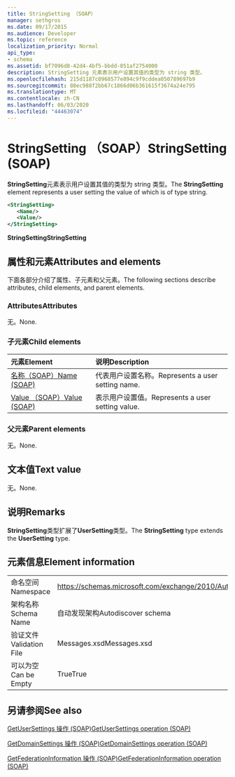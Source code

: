 ```yaml
---
title: StringSetting （SOAP）
manager: sethgros
ms.date: 09/17/2015
ms.audience: Developer
ms.topic: reference
localization_priority: Normal
api_type:
- schema
ms.assetid: bf7096d8-42d4-4bf5-bbdd-851af2754000
description: StringSetting 元素表示用户设置其值的类型为 string 类型。
ms.openlocfilehash: 215d1187c0968577e894c9f9cddea050789697b9
ms.sourcegitcommit: 88ec988f2bb67c1866d06b361615f3674a24e795
ms.translationtype: MT
ms.contentlocale: zh-CN
ms.lasthandoff: 06/03/2020
ms.locfileid: "44463074"
---
```

# <a name="stringsetting-soap"></a><span data-ttu-id="95970-103">StringSetting （SOAP）</span><span class="sxs-lookup"><span data-stu-id="95970-103">StringSetting (SOAP)</span></span>

<span data-ttu-id="95970-104">**StringSetting**元素表示用户设置其值的类型为 string 类型。</span><span class="sxs-lookup"><span data-stu-id="95970-104">The **StringSetting** element represents a user setting the value of which is of type string.</span></span> 
  
```XML
<StringSetting>
   <Name/>
   <Value/>
</StringSetting>
```

 <span data-ttu-id="95970-105">**StringSetting**</span><span class="sxs-lookup"><span data-stu-id="95970-105">**StringSetting**</span></span>
## <a name="attributes-and-elements"></a><span data-ttu-id="95970-106">属性和元素</span><span class="sxs-lookup"><span data-stu-id="95970-106">Attributes and elements</span></span>

<span data-ttu-id="95970-107">下面各部分介绍了属性、子元素和父元素。</span><span class="sxs-lookup"><span data-stu-id="95970-107">The following sections describe attributes, child elements, and parent elements.</span></span>
  
### <a name="attributes"></a><span data-ttu-id="95970-108">Attributes</span><span class="sxs-lookup"><span data-stu-id="95970-108">Attributes</span></span>

<span data-ttu-id="95970-109">无。</span><span class="sxs-lookup"><span data-stu-id="95970-109">None.</span></span>
  
### <a name="child-elements"></a><span data-ttu-id="95970-110">子元素</span><span class="sxs-lookup"><span data-stu-id="95970-110">Child elements</span></span>

|<span data-ttu-id="95970-111">**元素**</span><span class="sxs-lookup"><span data-stu-id="95970-111">**Element**</span></span>|<span data-ttu-id="95970-112">**说明**</span><span class="sxs-lookup"><span data-stu-id="95970-112">**Description**</span></span>|
|:-----|:-----|
|[<span data-ttu-id="95970-113">名称（SOAP）</span><span class="sxs-lookup"><span data-stu-id="95970-113">Name (SOAP)</span></span>](name-soap.md) <br/> |<span data-ttu-id="95970-114">代表用户设置名称。</span><span class="sxs-lookup"><span data-stu-id="95970-114">Represents a user setting name.</span></span>  <br/> |
|[<span data-ttu-id="95970-115">Value （SOAP）</span><span class="sxs-lookup"><span data-stu-id="95970-115">Value (SOAP)</span></span>](value-soap.md) <br/> |<span data-ttu-id="95970-116">表示用户设置值。</span><span class="sxs-lookup"><span data-stu-id="95970-116">Represents a user setting value.</span></span>  <br/> |
   
### <a name="parent-elements"></a><span data-ttu-id="95970-117">父元素</span><span class="sxs-lookup"><span data-stu-id="95970-117">Parent elements</span></span>

<span data-ttu-id="95970-118">无。</span><span class="sxs-lookup"><span data-stu-id="95970-118">None.</span></span>
  
## <a name="text-value"></a><span data-ttu-id="95970-119">文本值</span><span class="sxs-lookup"><span data-stu-id="95970-119">Text value</span></span>

<span data-ttu-id="95970-120">无。</span><span class="sxs-lookup"><span data-stu-id="95970-120">None.</span></span>
  
## <a name="remarks"></a><span data-ttu-id="95970-121">说明</span><span class="sxs-lookup"><span data-stu-id="95970-121">Remarks</span></span>

<span data-ttu-id="95970-122">**StringSetting**类型扩展了**UserSetting**类型。</span><span class="sxs-lookup"><span data-stu-id="95970-122">The **StringSetting** type extends the **UserSetting** type.</span></span> 
  
## <a name="element-information"></a><span data-ttu-id="95970-123">元素信息</span><span class="sxs-lookup"><span data-stu-id="95970-123">Element information</span></span>

|||
|:-----|:-----|
|<span data-ttu-id="95970-124">命名空间</span><span class="sxs-lookup"><span data-stu-id="95970-124">Namespace</span></span>  <br/> |https://schemas.microsoft.com/exchange/2010/Autodiscover  <br/> |
|<span data-ttu-id="95970-125">架构名称</span><span class="sxs-lookup"><span data-stu-id="95970-125">Schema Name</span></span>  <br/> |<span data-ttu-id="95970-126">自动发现架构</span><span class="sxs-lookup"><span data-stu-id="95970-126">Autodiscover schema</span></span>  <br/> |
|<span data-ttu-id="95970-127">验证文件</span><span class="sxs-lookup"><span data-stu-id="95970-127">Validation File</span></span>  <br/> |<span data-ttu-id="95970-128">Messages.xsd</span><span class="sxs-lookup"><span data-stu-id="95970-128">Messages.xsd</span></span>  <br/> |
|<span data-ttu-id="95970-129">可以为空</span><span class="sxs-lookup"><span data-stu-id="95970-129">Can be Empty</span></span>  <br/> |<span data-ttu-id="95970-130">True</span><span class="sxs-lookup"><span data-stu-id="95970-130">True</span></span>  <br/> |
   
## <a name="see-also"></a><span data-ttu-id="95970-131">另请参阅</span><span class="sxs-lookup"><span data-stu-id="95970-131">See also</span></span>



[<span data-ttu-id="95970-132">GetUserSettings 操作 (SOAP)</span><span class="sxs-lookup"><span data-stu-id="95970-132">GetUserSettings operation (SOAP)</span></span>](getusersettings-operation-soap.md)
  
[<span data-ttu-id="95970-133">GetDomainSettings 操作 (SOAP)</span><span class="sxs-lookup"><span data-stu-id="95970-133">GetDomainSettings operation (SOAP)</span></span>](getdomainsettings-operation-soap.md)
  
[<span data-ttu-id="95970-134">GetFederationInformation 操作 (SOAP)</span><span class="sxs-lookup"><span data-stu-id="95970-134">GetFederationInformation operation (SOAP)</span></span>](getfederationinformation-operation-soap.md)

